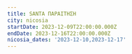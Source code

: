 ```yaml
---
title: SANTA ΠΑΡΑΙΤΗΣΗ
city: nicosia
startDate: 2023-12-09T22:00:00.000Z
endDate: 2023-12-16T22:00:00.000Z
nicosia_dates: '2023-12-10,2023-12-17'
---
```


